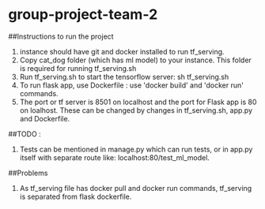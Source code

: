 # group-project-team-2
##Instructions to run the project
   1. instance should have git and docker installed to run tf_serving.
   2. Copy cat_dog folder (which has ml model) to your instance. This folder is required for running tf_serving.sh 
   3. Run tf_serving.sh to start the tensorflow server: 
        sh tf_serving.sh
   4. To run flask app, use Dockerfile : use 'docker build' and 'docker run' commands.
   5. The port or tf server is 8501 on localhost and the port for Flask app is 80 on loalhost. These can be changed by changes in tf_serving.sh, app.py and Dockerfile.
   
   
   
 ##TODO : 
   1. Tests can be mentioned in manage.py which can run tests, or in app.py itself with separate route like: localhost:80/test_ml_model.
   
 ##Problems
   1. As tf_serving file has docker pull and docker run commands, tf_serving is separated from flask dockerfile. 
   

